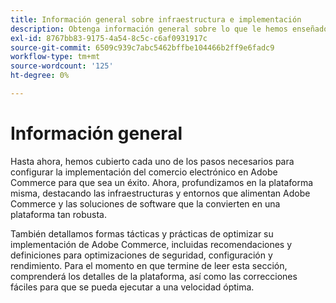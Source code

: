 ```yaml
---
title: Información general sobre infraestructura e implementación
description: Obtenga información general sobre lo que le hemos enseñado acerca de la solución de Adobe Commerce hasta ahora.
exl-id: 8767bb83-9175-4a54-8c5c-c6af0931917c
source-git-commit: 6509c939c7abc5462bffbe104466b2ff9e6fadc9
workflow-type: tm+mt
source-wordcount: '125'
ht-degree: 0%

---
```


# Información general

Hasta ahora, hemos cubierto cada uno de los pasos necesarios para configurar la implementación del comercio electrónico en Adobe Commerce para que sea un éxito. Ahora, profundizamos en la plataforma misma, destacando las infraestructuras y entornos que alimentan Adobe Commerce y las soluciones de software que la convierten en una plataforma tan robusta.

También detallamos formas tácticas y prácticas de optimizar su implementación de Adobe Commerce, incluidas recomendaciones y definiciones para optimizaciones de seguridad, configuración y rendimiento. Para el momento en que termine de leer esta sección, comprenderá los detalles de la plataforma, así como las correcciones fáciles para que se pueda ejecutar a una velocidad óptima.
